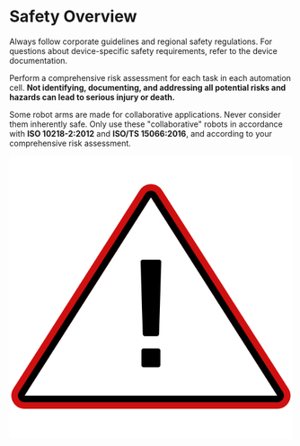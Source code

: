 # Safety Overview

Always follow corporate guidelines and regional safety regulations. For questions about device-specific safety requirements, refer to the device documentation.

Perform a comprehensive risk assessment for each task in each automation cell. **Not identifying, documenting, and addressing all potential risks and hazards can lead to serious injury or death.**

Some robot arms are made for collaborative applications. Never consider them inherently safe. Only use these "collaborative" robots in accordance with **ISO 10218-2:2012** and **ISO/TS 15066:2016**, and according to your comprehensive risk assessment.

![](../../../_Media/Iconography/Warning/warning.png)

